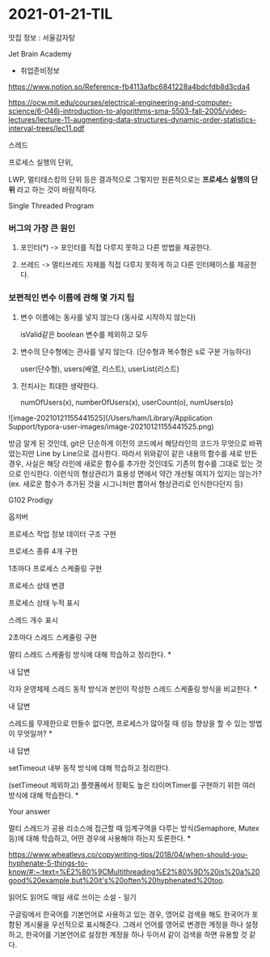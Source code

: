 # 2021-01-21-TIL

맛집 정보 : 서울감자탕

Jet Brain Academy

- 취업준비정보

https://www.notion.so/Reference-fb4113afbc6841228a4bdcfdb8d3cda4

https://ocw.mit.edu/courses/electrical-engineering-and-computer-science/6-046j-introduction-to-algorithms-sma-5503-fall-2005/video-lectures/lecture-11-augmenting-data-structures-dynamic-order-statistics-interval-trees/lec11.pdf



스레드

프로세스 실행의 단위, 

LWP, 멀티태스킹의 단위 등은 결과적으로 그렇지만 원론적으로는 **프로세스 실행의 단위** 라고 하는 것이 바람직하다.

Single Threaded Program



### 버그의 가장 큰 원인

1. 포인터(*) -> 포인터를 직접 다루지 못하고 다른 방법을 제공한다.

2. 쓰레드 -> 멀티쓰레드 자체를 직접 다루지 못하게 하고 다른 인터페이스를 제공한다.

   

### 보편적인 변수 이름에 관해 몇 가지 팁 

1. 변수 이름에는 동사를 넣지 않는다 (동사로 시작하지 않는다)

   isValid같은 boolean 변수를 제외하고 모두

2. 변수의 단수형에는 관사를 넣지 않는다. (단수형과 복수형은 s로 구분 가능하다)

   user(단수형), users(배열, 리스트), userList(리스트)

3. 전치사는 최대한 생략한다.

   numOfUsers(x), numberOfUsers(x), userCount(o), numUsers(o)



![image-20210121155441525](/Users/ham/Library/Application Support/typora-user-images/image-20210121155441525.png)

방금 알게 된 것인데, git은 단순하게 이전의 코드에서 해당라인의 코드가 무엇으로 바뀌었는지만 Line by Line으로 검사한다. 따라서 위와같이 같은 내용의 함수를 새로 만든 경우, 사실은 해당 라인에 새로운 함수를 추가한 것인데도 기존의 함수를 그대로 있는 것으로 인식한다. 이런식의 형상관리가 효용성 면에서 약간 개선될 여지가 있지는 않는가? (ex. 새로운 함수가 추가된 것을 시그니처만 뽑아서 형상관리로 인식한다던지 등)

G102 Prodigy

옵저버

프로세스 작업 정보 데이터 구조 구현

프로세스 종류 4개 구현

1초마다 프로세스 스케줄링 구현

프로세스 상태 변경

프로세스 상태 누적 표시

스레드 개수 표시

2초마다 스레드 스케줄링 구현



멀티 스레드 스케줄링 방식에 대해 학습하고 정리한다. *

내 답변

각자 운영체제 스레드 동작 방식과 본인이 작성한 스레드 스케줄링 방식을 비교한다. *

내 답변

스레드를 무제한으로 만들수 없다면, 프로세스가 많아질 때 성능 향상을 할 수 있는 방법이 무엇일까? *

내 답변

setTimeout 내부 동작 방식에 대해 학습하고 정리한다.



(setTimeout 제외하고) 플랫폼에서 정확도 높은 타이머Timer를 구현하기 위한 여러 방식에 대해 학습한다. *

Your answer

멀티 스레드가 공용 리소스에 접근할 때 임계구역을 다루는 방식(Semaphore, Mutex 등)에 대해 학습하고, 어떤 경우에 사용해야 하는지 토론한다. *



https://www.wheatleys.co/copywriting-tips/2018/04/when-should-you-hyphenate-5-things-to-know/#:~:text=%E2%80%9CMultithreading%E2%80%9D%20is%20a%20good%20example,but%20it's%20often%20hyphenated%20too.

읽어도 읽어도 매일 새로 쓰이는 소설 - 일기



구글링에서 한국어를 기본언어로 사용하고 있는 경우, 영어로 검색을 해도 한국어가 포함된 게시물을 우선적으로 표시해준다. 그래서 언어를 영어로 변경한 계정을 하나 설정하고, 한국어를 기본언어로 설정한 계정을 하나 두어서 같이 검색을 하면 유용할 것 같다.